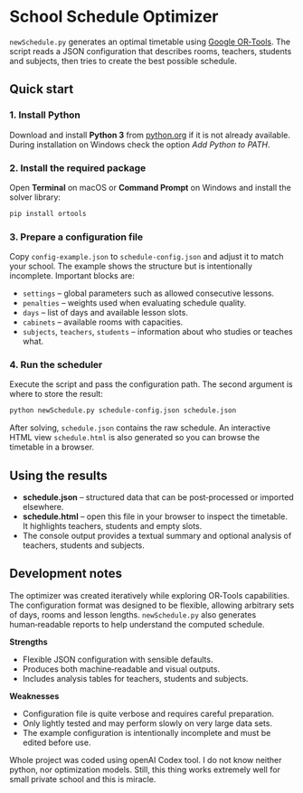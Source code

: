 # School Schedule Optimizer

`newSchedule.py` generates an optimal timetable using [Google OR‑Tools](https://developers.google.com/optimization/). The script reads a JSON configuration that describes rooms, teachers, students and subjects, then tries to create the best possible schedule.

## Quick start

### 1. Install Python

Download and install **Python 3** from [python.org](https://www.python.org/downloads/) if it is not already available. During installation on Windows check the option *Add Python to PATH*.

### 2. Install the required package

Open **Terminal** on macOS or **Command Prompt** on Windows and install the solver library:

```bash
pip install ortools
```

### 3. Prepare a configuration file

Copy `config-example.json` to `schedule-config.json` and adjust it to match your school. The example shows the structure but is intentionally incomplete. Important blocks are:

- `settings` – global parameters such as allowed consecutive lessons.
- `penalties` – weights used when evaluating schedule quality.
- `days` – list of days and available lesson slots.
- `cabinets` – available rooms with capacities.
- `subjects`, `teachers`, `students` – information about who studies or teaches what.

### 4. Run the scheduler

Execute the script and pass the configuration path. The second argument is where to store the result:

```bash
python newSchedule.py schedule-config.json schedule.json
```

After solving, `schedule.json` contains the raw schedule. An interactive HTML view `schedule.html` is also generated so you can browse the timetable in a browser.

## Using the results

- **schedule.json** – structured data that can be post‑processed or imported elsewhere.
- **schedule.html** – open this file in your browser to inspect the timetable. It highlights teachers, students and empty slots.
- The console output provides a textual summary and optional analysis of teachers, students and subjects.

## Development notes

The optimizer was created iteratively while exploring OR‑Tools capabilities. The configuration format was designed to be flexible, allowing arbitrary sets of days, rooms and lesson lengths. `newSchedule.py` also generates human‑readable reports to help understand the computed schedule.

**Strengths**

- Flexible JSON configuration with sensible defaults.
- Produces both machine‑readable and visual outputs.
- Includes analysis tables for teachers, students and subjects.

**Weaknesses**

- Configuration file is quite verbose and requires careful preparation.
- Only lightly tested and may perform slowly on very large data sets.
- The example configuration is intentionally incomplete and must be edited before use.

Whole project was coded using openAI Codex tool. I do not know neither python, nor optimization models. Still, this thing works extremely well for small private school and this is miracle.

